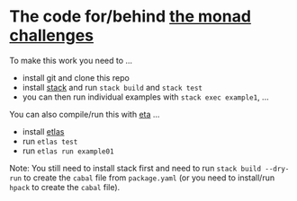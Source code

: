 # The code for/behind [the monad challenges](http://mightybyte.github.io/monad-challenges)

To make this work you need to ...

* install git and clone this repo
* install [stack]() and run `stack build` and `stack test`
* you can then run individual examples with `stack exec example1`, ...

You can also compile/run this with [eta](https://eta-lang.org/) ...

* install [etlas](https://github.com/typelead/etlas)
* run `etlas test`
* run `etlas run example01`

Note: You still need to install stack first and need to run `stack build --dry-run` to create the `cabal` file from `package.yaml` (or you need to install/run `hpack` to create the `cabal` file).